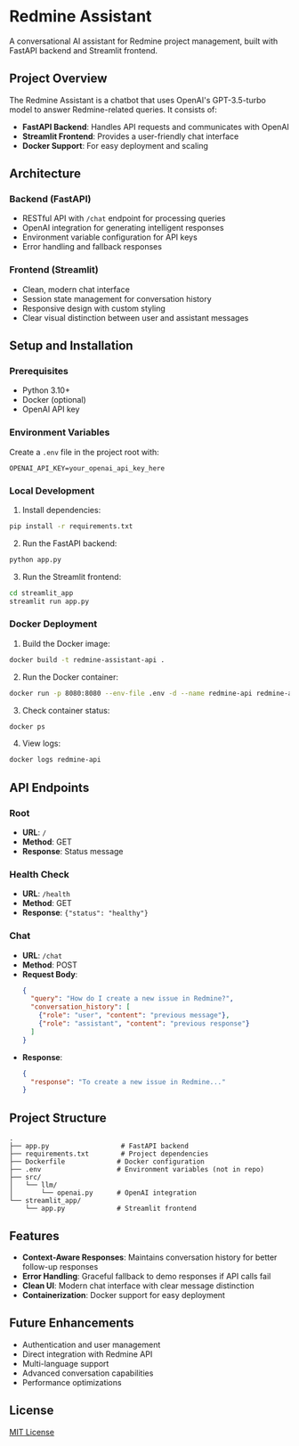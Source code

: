 # Redmine Assistant

A conversational AI assistant for Redmine project management, built with FastAPI backend and Streamlit frontend.

## Project Overview

The Redmine Assistant is a chatbot that uses OpenAI's GPT-3.5-turbo model to answer Redmine-related queries. It consists of:

- **FastAPI Backend**: Handles API requests and communicates with OpenAI
- **Streamlit Frontend**: Provides a user-friendly chat interface
- **Docker Support**: For easy deployment and scaling

## Architecture

### Backend (FastAPI)

- RESTful API with `/chat` endpoint for processing queries
- OpenAI integration for generating intelligent responses
- Environment variable configuration for API keys
- Error handling and fallback responses

### Frontend (Streamlit)

- Clean, modern chat interface
- Session state management for conversation history
- Responsive design with custom styling
- Clear visual distinction between user and assistant messages

## Setup and Installation

### Prerequisites

- Python 3.10+
- Docker (optional)
- OpenAI API key

### Environment Variables

Create a `.env` file in the project root with:

```
OPENAI_API_KEY=your_openai_api_key_here
```

### Local Development

1. Install dependencies:

```bash
pip install -r requirements.txt
```

2. Run the FastAPI backend:

```bash
python app.py
```

3. Run the Streamlit frontend:

```bash
cd streamlit_app
streamlit run app.py
```

### Docker Deployment

1. Build the Docker image:

```bash
docker build -t redmine-assistant-api .
```

2. Run the Docker container:

```bash
docker run -p 8080:8080 --env-file .env -d --name redmine-api redmine-assistant-api
```

3. Check container status:

```bash
docker ps
```

4. View logs:

```bash
docker logs redmine-api
```

## API Endpoints

### Root
- **URL**: `/`
- **Method**: GET
- **Response**: Status message

### Health Check
- **URL**: `/health`
- **Method**: GET
- **Response**: `{"status": "healthy"}`

### Chat
- **URL**: `/chat`
- **Method**: POST
- **Request Body**:
  ```json
  {
    "query": "How do I create a new issue in Redmine?",
    "conversation_history": [
      {"role": "user", "content": "previous message"},
      {"role": "assistant", "content": "previous response"}
    ]
  }
  ```
- **Response**:
  ```json
  {
    "response": "To create a new issue in Redmine..."
  }
  ```

## Project Structure

```
.
├── app.py                  # FastAPI backend
├── requirements.txt        # Project dependencies
├── Dockerfile             # Docker configuration
├── .env                   # Environment variables (not in repo)
├── src/
│   └── llm/
│       └── openai.py      # OpenAI integration
└── streamlit_app/
    └── app.py             # Streamlit frontend
```

## Features

- **Context-Aware Responses**: Maintains conversation history for better follow-up responses
- **Error Handling**: Graceful fallback to demo responses if API calls fail
- **Clean UI**: Modern chat interface with clear message distinction
- **Containerization**: Docker support for easy deployment

## Future Enhancements

- Authentication and user management
- Direct integration with Redmine API
- Multi-language support
- Advanced conversation capabilities
- Performance optimizations

## License

[MIT License](LICENSE)